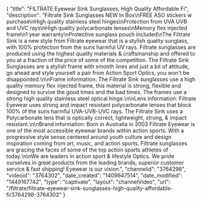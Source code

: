 {
    "title": "FILTRATE Eyewear Sink Sunglasses, High Quality Affordable Fi",
    "description": "Filtrate Sink Sunglasses NEW In Box\nFREE ASO stickers w purchase\nHigh quality stainless steel hinges\nProtection from UVA UVB and UVC rays\nHigh quality polycarbonate lenses\nMemory flex injected frame\n1 year warranty\nProtective sunglass pouch included\nThe Filtrate Sink is a new style from Filtrate eyewear that is a stylish quality sunglass, with 100% protection from the suns harmful UV rays. Filtrate sunglasses are produced using the highest quality materials & craftsmanship and offered to you at a fraction of the price of some of the competition. The Filtrate Sink Sunglasses are a stylish frame with smooth lines and just a bit of attitude, go ahead and style yourself a pair from Action Sport Optics, you won't be disappointed.\n\nFrame information: The Filtrate Sink sunglasses use a high quality memory flex injected frame, this material is strong, flexible and designed to survive the good times and the bad times. The frames use a strong high quality stainless steel optical hinge.\n\nLens information: Filtrate Eyewear uses strong and impact resistant polycarbonate lenses that block 100% of the suns harmful UVA-UVB-UVC rays. The Filtrate Sink uses a Polycarbonate lens that is optically correct, lightweight, strong, & impact resistant.\n\nBrand information: Born in Australia in 2003 Filtrate Eyewear is one of the most accessible eyewear brands within action sports. With a progressive style sense centered around youth culture and design inspiration coming from art, music, and action sports. Filtrate sunglasses are gracing the faces of some of the top action sports athletes of today.\n\nWe are leaders in action sport & lifestyle Optics. We pride ourselves in great products from the leading brands, superior customer service & fast shipping! Eyewear is our vision.",
    "channelid": "3764298",
    "videoid": "3764302",
    "date_created": "1409947514",
    "date_modified": "1449167742",
    "type": "captivate",
    "layout": "channelVideo",
    "url": "\/filtrate\/filtrate-eyewear-sink-sunglasses-high-quality-affordable-fi\/3764298-3764302"
}